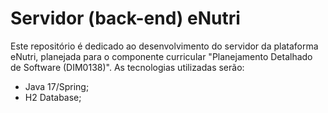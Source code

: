 # Servidor (back-end) eNutri

Este repositório é dedicado ao desenvolvimento do servidor da plataforma eNutri, planejada para o componente curricular "Planejamento Detalhado de Software (DIM0138)". As tecnologias utilizadas serão:

- Java 17/Spring;
- H2 Database;